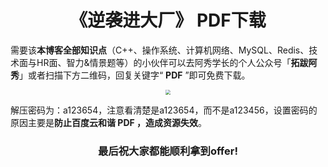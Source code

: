 <h1 align="center">《逆袭进大厂》 PDF下载</h1>

需要该**本博客全部知识点**（C++、操作系统、计算机网络、MySQL、Redis、技术面与HR面、智力&情景题等）的小伙伴可以去阿秀学长的个人公众号「**拓跋阿秀**」或者扫描下方二维码，回复关键字“ **PDF** ”即可免费下载。

<div align="center"><img src="https://cdn.jsdelivr.net/gh/forthespada/mediaImage2@1.3/202103/公众号：拓跋阿秀.png" style="zoom:50%;" /></div>

解压密码为：a123654，注意看清楚是a123654，而不是a123456，设置密码的原因主要是**防止百度云和谐 PDF ，造成资源失效**。

<h3 align="center">最后祝大家都能顺利拿到offer!</h3>

